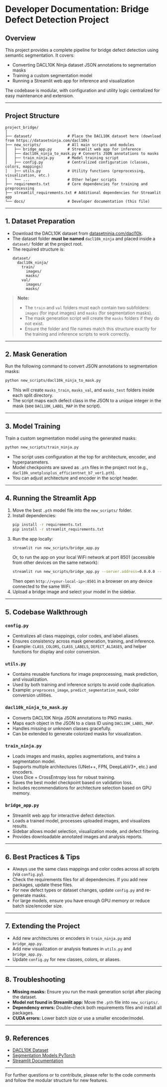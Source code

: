 # Developer Documentation: Bridge Defect Detection Project

## Overview
This project provides a complete pipeline for bridge defect detection using semantic segmentation. It covers:
- Converting DACL10K Ninja dataset JSON annotations to segmentation masks
- Training a custom segmentation model
- Running a Streamlit web app for inference and visualization

The codebase is modular, with configuration and utility logic centralized for easy maintenance and extension.

---

## Project Structure
```
project_bridge/
│
├── dataset/                # Place the DACL10K dataset here (download from https://datasetninja.com/dacl10k)
├── new_scripts/            # All main scripts and modules
│   ├── bridge_app.py       # Streamlit web app for inference
│   ├── dacl10k_ninja_to_mask.py # Converts JSON annotations to masks
│   ├── train_ninja.py      # Model training script
│   ├── config.py           # Centralized configuration (classes, colors, mappings)
│   ├── utils.py            # Utility functions (preprocessing, visualization, etc.)
│   └── ...                 # Other helper scripts
├── requirements.txt        # Core dependencies for training and preprocessing
├── streamlit_requirements.txt # Additional dependencies for Streamlit app
└── docs/                   # Developer documentation (this file)
```

---

## 1. Dataset Preparation
- Download the DACL10K dataset from [datasetninja.com/dacl10k](https://datasetninja.com/dacl10k).
- The dataset folder **must be named** `dacl10k_ninja` and placed inside a `dataset/` folder at the project root.
- The required structure is:
  ```
  dataset/
    dacl10k_ninja/
      train/
        images/
        masks/
      val/
        images/
        masks/
  ```

> **Note:**
> - The `train` and `val` folders must each contain two subfolders: `images` (for input images) and `masks` (for segmentation masks).
> - The mask generation script will create the `masks` folders if they do not exist.
> - Ensure the folder and file names match this structure exactly for the training and inference scripts to work correctly.

---

## 2. Mask Generation
Run the following command to convert JSON annotations to segmentation masks:
```bash
python new_scripts/dacl10k_ninja_to_mask.py
```
- This will create `masks_train`, `masks_val`, and `masks_test` folders inside each split directory.
- The script maps each defect class in the JSON to a unique integer in the mask (see `DACL10K_LABEL_MAP` in the script).

---

## 3. Model Training
Train a custom segmentation model using the generated masks:
```bash
python new_scripts/train_ninja.py
```
- The script uses configuration at the top for architecture, encoder, and hyperparameters.
- Model checkpoints are saved as `.pth` files in the project root (e.g., `dacl10k_unetplusplus_efficientnet_b7_ver1.pth`).
- You can adjust architecture and encoder in the script header.

---

## 4. Running the Streamlit App
1. Move the best `.pth` model file into the `new_scripts/` folder.
2. Install dependencies:
   ```bash
   pip install -r requirements.txt
   pip install -r streamlit_requirements.txt
   ```
3. Run the app locally:
   ```bash
   streamlit run new_scripts/bridge_app.py
   ```
   Or, to run the app on your local WiFi network at port 8501 (accessible from other devices on the same network):
   ```bash
   streamlit run new_scripts/bridge_app.py --server.address=0.0.0.0 --server.port=8501
   ```
   Then open `http://<your-local-ip>:8501` in a browser on any device connected to the same WiFi.
4. Upload a bridge image and select your model in the sidebar.

---

## 5. Codebase Walkthrough

### `config.py`
- Centralizes all class mappings, color codes, and label aliases.
- Ensures consistency across mask generation, training, and inference.
- Example: `CLASS_COLORS`, `CLASS_LABELS`, `DEFECT_ALIASES`, and helper functions for display and color conversion.

### `utils.py`
- Contains reusable functions for image preprocessing, mask prediction, and visualization.
- Used by both training and inference scripts to avoid code duplication.
- Example: `preprocess_image`, `predict_segmentation_mask`, color conversion utilities.

### `dacl10k_ninja_to_mask.py`
- Converts DACL10K Ninja JSON annotations to PNG masks.
- Maps each object in the JSON to a class ID using `DACL10K_LABEL_MAP`.
- Handles missing or unknown classes gracefully.
- Can be extended to generate colorized masks for visualization.

### `train_ninja.py`
- Loads images and masks, applies augmentations, and trains a segmentation model.
- Supports multiple architectures (UNet++, FPN, DeepLabV3+, etc.) and encoders.
- Uses Dice + CrossEntropy loss for robust training.
- Saves the best model checkpoint based on validation loss.
- Includes recommendations for architecture selection based on GPU memory.

### `bridge_app.py`
- Streamlit web app for interactive defect detection.
- Loads a trained model, processes uploaded images, and visualizes results.
- Sidebar allows model selection, visualization mode, and defect filtering.
- Provides downloadable annotated images and analysis reports.

---

## 6. Best Practices & Tips
- Always use the same class mappings and color codes across all scripts (via `config.py`).
- Check the requirements files for all dependencies. If you add new packages, update these files.
- For new defect types or dataset changes, update `config.py` and re-generate masks.
- For large models, ensure you have enough GPU memory or reduce batch size/encoder size.

---

## 7. Extending the Project
- Add new architectures or encoders in `train_ninja.py` and `bridge_app.py`.
- Add new visualization or analysis features in `utils.py` and `bridge_app.py`.
- Update `config.py` for new classes, colors, or aliases.

---

## 8. Troubleshooting
- **Missing masks:** Ensure you run the mask generation script after placing the dataset.
- **Model not found in Streamlit app:** Move the `.pth` file into `new_scripts/`.
- **Dependency errors:** Double-check both requirements files and install all packages.
- **CUDA errors:** Lower batch size or use a smaller encoder/model.

---

## 9. References
- [DACL10K Dataset](https://datasetninja.com/dacl10k)
- [Segmentation Models PyTorch](https://github.com/qubvel/segmentation_models.pytorch)
- [Streamlit Documentation](https://docs.streamlit.io/)

---

For further questions or to contribute, please refer to the code comments and follow the modular structure for new features.
